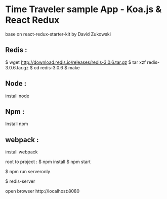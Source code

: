 Time Traveler sample App - Koa.js & React Redux
===============================================

base on react-redux-starter-kit by David Zukowski

Redis :
-----------
$ wget http://download.redis.io/releases/redis-3.0.6.tar.gz
$ tar xzf redis-3.0.6.tar.gz
$ cd redis-3.0.6
$ make

Node :
-----------
install node

Npm :
-----------
Install npm

webpack :
------------
install webpack

root to project :
$ npm install
$ npm start

$ npm run serveronly

$ redis-server


open browser http://localhost:8080
